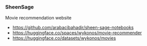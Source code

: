 ### SheenSage
Movie recommendation website
- https://github.com/arabacibahadir/sheen-sage-notebooks
- https://huggingface.co/spaces/wykonos/movie-recommender
- https://huggingface.co/datasets/wykonos/movies
